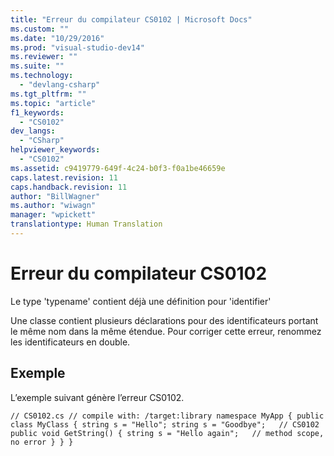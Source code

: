 ```yaml
---
title: "Erreur du compilateur CS0102 | Microsoft Docs"
ms.custom: ""
ms.date: "10/29/2016"
ms.prod: "visual-studio-dev14"
ms.reviewer: ""
ms.suite: ""
ms.technology: 
  - "devlang-csharp"
ms.tgt_pltfrm: ""
ms.topic: "article"
f1_keywords: 
  - "CS0102"
dev_langs: 
  - "CSharp"
helpviewer_keywords: 
  - "CS0102"
ms.assetid: c9419779-649f-4c24-b0f3-f0a1be46659e
caps.latest.revision: 11
caps.handback.revision: 11
author: "BillWagner"
ms.author: "wiwagn"
manager: "wpickett"
translationtype: Human Translation
---
```

# Erreur du compilateur CS0102
Le type 'typename' contient déjà une définition pour 'identifier'  
  
 Une classe contient plusieurs déclarations pour des identificateurs portant le même nom dans la même étendue. Pour corriger cette erreur, renommez les identificateurs en double.  
  
## Exemple  
 L’exemple suivant génère l’erreur CS0102.  
  
```  
// CS0102.cs // compile with: /target:library namespace MyApp { public class MyClass { string s = "Hello"; string s = "Goodbye";   // CS0102 public void GetString() { string s = "Hello again";   // method scope, no error } } }  
  
```